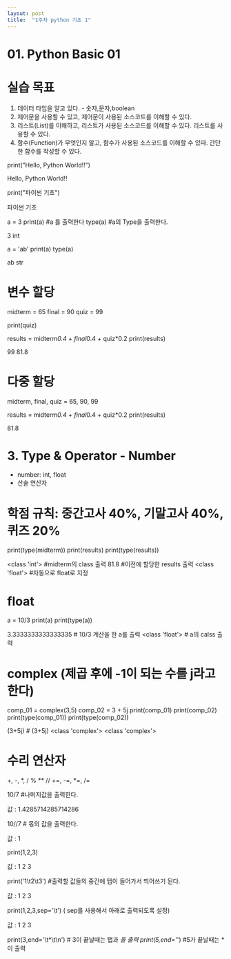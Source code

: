```yaml
---
layout: post
title:  "1주차 python 기초 1"
---
```


#  01. Python Basic 01

# 실습 목표
1. 데이터 타입을 알고 있다. - 숫자,문자,boolean
2. 제어문을 사용할 수 있고, 제어문이 사용된 소스코드를 이해할 수 있다.
3. 리스트(List)를 이해하고, 리스트가 사용된 소스코드를 이해할 수 있다. 리스트를 사용할 수 있다.
4. 함수(Function)가 무엇인지 알고, 함수가 사용된 소스코드를 이해할 수 있따. 간단한 함수를 작성할 수 있다.

 print("Hello, Python World!!")
  
  Hello, Python World!!

 print("파이썬 기초")

  파이썬 기초


a = 3
print(a) #a 를 출력한다
type(a) #a의 Type을 출력한다.

3
int

a = 'ab'
print(a)
type(a)

ab
str

# 변수 할당

midterm = 65
final = 90
quiz = 99

print(quiz)

results = midterm*0.4 + final*0.4 + quiz*0.2
print(results)

99
81.8

# 다중 할당
midterm, final, quiz = 65, 90, 99

results = midterm*0.4 + final*0.4 + quiz*0.2
print(results)

81.8

# 3. Type & Operator - Number
- number: int, float
- 산술 연산자

# 학점 규칙: 중간고사 40%, 기말고사 40%, 퀴즈 20%
print(type(midterm))
print(results)
print(type(results))

<class 'int'> #midterm의 class 출력
81.8  #이전에 할당한 results 출력
<class 'float'> #자동으로 float로 지정


# float
a = 10/3
print(a)
print(type(a))

3.3333333333333335 # 10/3 계산을 한 a를 출력
<class 'float'> # a의 calss 출력

# complex (제곱 후에 -1이 되는 수를 j라고 한다)
comp_01 = complex(3,5) 
comp_02 = 3 + 5j
print(comp_01)
print(comp_02)
print(type(comp_01))
print(type(comp_02))

(3+5j) #
(3+5j)
<class 'complex'>
<class 'complex'>

# 수리 연산자
+, -, *, /
%
**
//
+=, -=, *=, /=

10/7 #나머지값을 출력한다.

값 : 1.4285714285714286

10//7 # 몫의 값을 출력한다.

값 : 1 

print(1,2,3)

값 : 1 2 3

print('1\t2\t3') #출력할 값들의 중간에 탭이 들어가서 띄어쓰기 된다.

값 : 1	    2   	3

print(1,2,3,sep='\t') ( sep를 사용해서 아래로 출력되도록 설정)

값 : 1
     2
     3


print(3,end='\t*\t\n') # 3이 끝날때는  탭과 *을 출력
print(5,end='*') #5가 끝날때는 *이 출력










